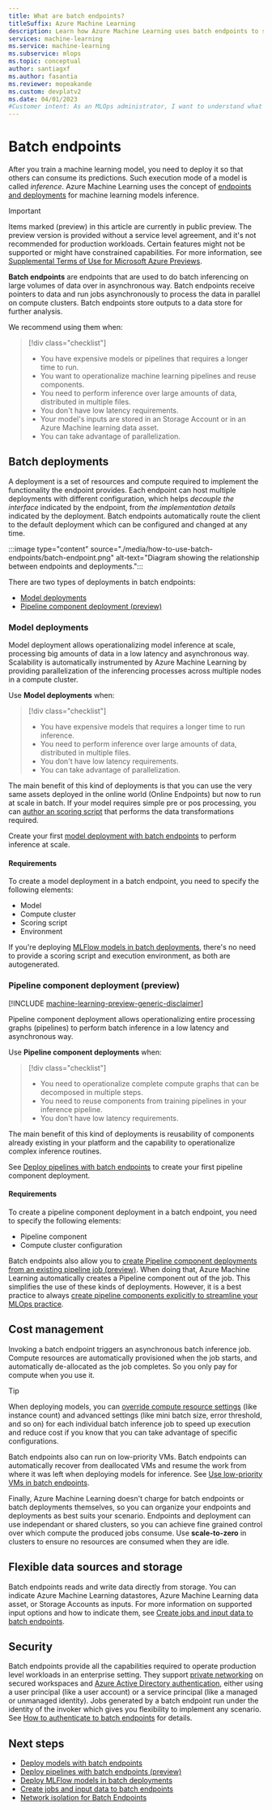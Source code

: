 ```yaml
---
title: What are batch endpoints?
titleSuffix: Azure Machine Learning
description: Learn how Azure Machine Learning uses batch endpoints to simplify machine learning deployments.
services: machine-learning
ms.service: machine-learning
ms.subservice: mlops
ms.topic: conceptual
author: santiagxf
ms.author: fasantia
ms.reviewer: mopeakande
ms.custom: devplatv2
ms.date: 04/01/2023
#Customer intent: As an MLOps administrator, I want to understand what a managed endpoint is and why I need it.
---
```


# Batch endpoints

After you train a machine learning model, you need to deploy it so that others can consume its predictions. Such execution mode of a model is called *inference*. Azure Machine Learning uses the concept of [endpoints and deployments](concept-endpoints.md) for machine learning models inference.

> [!IMPORTANT]
> Items marked (preview) in this article are currently in public preview.
> The preview version is provided without a service level agreement, and it's not recommended for production workloads. Certain features might not be supported or might have constrained capabilities.
> For more information, see [Supplemental Terms of Use for Microsoft Azure Previews](https://azure.microsoft.com/support/legal/preview-supplemental-terms/).

**Batch endpoints** are endpoints that are used to do batch inferencing on large volumes of data over in asynchronous way.  Batch endpoints receive pointers to data and run jobs asynchronously to process the data in parallel on compute clusters. Batch endpoints store outputs to a data store for further analysis.

We recommend using them when:

> [!div class="checklist"]
> * You have expensive models or pipelines that requires a longer time to run.
> * You want to operationalize machine learning pipelines and reuse components.
> * You need to perform inference over large amounts of data, distributed in multiple files.
> * You don't have low latency requirements.
> * Your model's inputs are stored in an Storage Account or in an Azure Machine learning data asset.
> * You can take advantage of parallelization.

## Batch deployments

A deployment is a set of resources and compute required to implement the functionality the endpoint provides. Each endpoint can host multiple deployments with different configuration, which helps *decouple the interface* indicated by the endpoint, from *the implementation details* indicated by the deployment. Batch endpoints automatically route the client to the default deployment which can be configured and changed at any time.

:::image type="content" source="./media/how-to-use-batch-endpoints/batch-endpoint.png" alt-text="Diagram showing the relationship between endpoints and deployments.":::

There are two types of deployments in batch endpoints: 

* [Model deployments](#model-deployments)
* [Pipeline component deployment (preview)](#pipeline-component-deployment-preview)

### Model deployments

Model deployment allows operationalizing model inference at scale, processing big amounts of data in a low latency and asynchronous way. Scalability is automatically instrumented by Azure Machine Learning by providing parallelization of the inferencing processes across multiple nodes in a compute cluster. 

Use __Model deployments__ when:

> [!div class="checklist"]
> * You have expensive models that requires a longer time to run inference.
> * You need to perform inference over large amounts of data, distributed in multiple files.
> * You don't have low latency requirements.
> * You can take advantage of parallelization.

The main benefit of this kind of deployments is that you can use the very same assets deployed in the online world (Online Endpoints) but now to run at scale in batch. If your model requires simple pre or pos processing, you can [author an scoring script](how-to-batch-scoring-script.md) that performs the data transformations required. 

Create your first [model deployment with batch endpoints](how-to-use-batch-model-deployments.md) to perform inference at scale.

#### Requirements

To create a model deployment in a batch endpoint, you need to specify the following elements:

- Model
- Compute cluster
- Scoring script
- Environment

If you're deploying [MLFlow models in batch deployments](how-to-mlflow-batch.md), there's no need to provide a scoring script and execution environment, as both are autogenerated.

### Pipeline component deployment (preview)

[!INCLUDE [machine-learning-preview-generic-disclaimer](../../includes/machine-learning-preview-generic-disclaimer.md)]

Pipeline component deployment allows operationalizing entire processing graphs (pipelines) to perform batch inference in a low latency and asynchronous way.

Use __Pipeline component deployments__ when:

> [!div class="checklist"]
> * You need to operationalize complete compute graphs that can be decomposed in multiple steps.
> * You need to reuse components from training pipelines in your inference pipeline.
> * You don't have low latency requirements.

The main benefit of this kind of deployments is reusability of components already existing in your platform and the capability to operationalize complex inference routines. 

See [Deploy pipelines with batch endpoints](how-to-use-batch-pipeline-deployments.md) to create your first pipeline component deployment.

#### Requirements

To create a pipeline component deployment in a batch endpoint, you need to specify the following elements:

- Pipeline component
- Compute cluster configuration

Batch endpoints also allow you to [create Pipeline component deployments from an existing pipeline job (preview)](how-to-use-batch-pipeline-from-job.md). When doing that, Azure Machine Learning automatically creates a Pipeline component out of the job. This simplifies the use of these kinds of deployments. However, it is a best practice to always [create pipeline components explicitly to streamline your MLOps practice](how-to-use-batch-pipeline-deployments.md).

## Cost management

Invoking a batch endpoint triggers an asynchronous batch inference job. Compute resources are automatically provisioned when the job starts, and automatically de-allocated as the job completes. So you only pay for compute when you use it.

> [!TIP]
> When deploying models, you can [override compute resource settings](how-to-use-batch-endpoint.md#overwrite-deployment-configuration-per-each-job) (like instance count) and advanced settings (like mini batch size, error threshold, and so on) for each individual batch inference job to speed up execution and reduce cost if you know that you can take advantage of specific configurations.

Batch endpoints also can run on low-priority VMs. Batch endpoints can automatically recover from deallocated VMs and resume the work from where it was left when deploying models for inference. See [Use low-priority VMs in batch endpoints](how-to-use-low-priority-batch.md).

Finally, Azure Machine Learning doesn't charge for batch endpoints or batch deployments themselves, so you can organize your endpoints and deployments as best suits your scenario. Endpoints and deployment can use independant or shared clusters, so you can achieve fine grained control over which compute the produced jobs consume. Use __scale-to-zero__ in clusters to ensure no resources are consumed when they are idle. 


## Flexible data sources and storage

Batch endpoints reads and write data directly from storage. You can indicate Azure Machine Learning datastores, Azure Machine Learning data asset, or Storage Accounts as inputs. For more information on supported input options and how to indicate them, see [Create jobs and input data to batch endpoints](how-to-access-data-batch-endpoints-jobs.md).

## Security

Batch endpoints provide all the capabilities required to operate production level workloads in an enterprise setting. They support [private networking](how-to-secure-batch-endpoint.md) on secured workspaces and [Azure Active Directory authentication](how-to-authenticate-batch-endpoint.md), either using a user principal (like a user account) or a service principal (like a managed or unmanaged identity). Jobs generated by a batch endpoint run under the identity of the invoker which gives you flexibility to implement any scenario. See [How to authenticate to batch endpoints](how-to-authenticate-batch-endpoint.md) for details.

## Next steps

- [Deploy models with batch endpoints](how-to-use-batch-model-deployments.md)
- [Deploy pipelines with batch endpoints (preview)](how-to-use-batch-pipeline-deployments.md)
- [Deploy MLFlow models in batch deployments](how-to-mlflow-batch.md)
- [Create jobs and input data to batch endpoints](how-to-access-data-batch-endpoints-jobs.md)
- [Network isolation for Batch Endpoints](how-to-secure-batch-endpoint.md)

